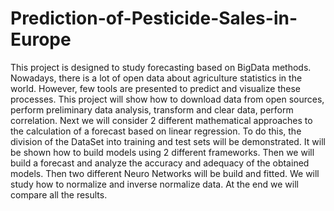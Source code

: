 # Prediction-of-Pesticide-Sales-in-Europe
This project is designed to study forecasting based on BigData methods.
Nowadays, there is a lot of open data about agriculture statistics in the world. However, few tools are presented to predict and visualize these processes. This project will show how to download data from open sources, perform preliminary data analysis, transform and clear data, perform correlation.
Next we will consider 2 different mathematical approaches to the calculation of a forecast based on linear regression.
To do this, the division of the DataSet into training and test sets will be demonstrated. It will be shown how to build models using 2 different frameworks. Then we will build a forecast and analyze the accuracy and adequacy of the obtained models.
Then two different Neuro Networks will be build and fitted. We will study how to normalize and inverse normalize data. At the end we will compare all the results.
